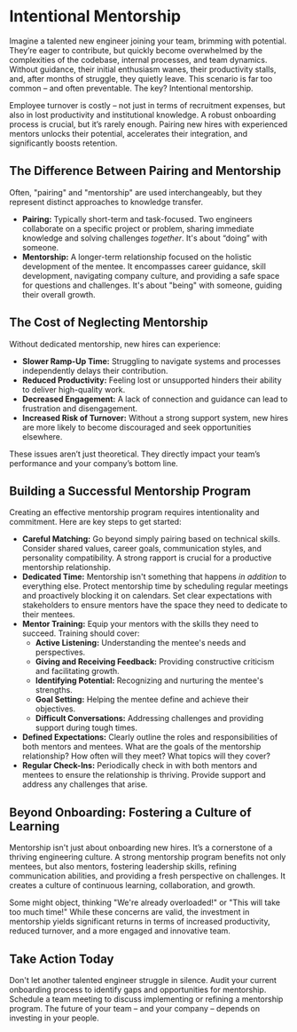 # Intentional Mentorship

Imagine a talented new engineer joining your team, brimming with potential. They’re eager to contribute, but quickly become overwhelmed by the complexities of the codebase, internal processes, and team dynamics. Without guidance, their initial enthusiasm wanes, their productivity stalls, and, after months of struggle, they quietly leave. This scenario is far too common – and often preventable. The key? Intentional mentorship.

Employee turnover is costly – not just in terms of recruitment expenses, but also in lost productivity and institutional knowledge. A robust onboarding process is crucial, but it’s rarely enough.  Pairing new hires with experienced mentors unlocks their potential, accelerates their integration, and significantly boosts retention.

## The Difference Between Pairing and Mentorship

Often, "pairing" and "mentorship" are used interchangeably, but they represent distinct approaches to knowledge transfer.  

* **Pairing:** Typically short-term and task-focused.  Two engineers collaborate on a specific project or problem, sharing immediate knowledge and solving challenges *together*.  It's about “doing” with someone.
* **Mentorship:** A longer-term relationship focused on the holistic development of the mentee. It encompasses career guidance, skill development, navigating company culture, and providing a safe space for questions and challenges. It's about "being" with someone, guiding their overall growth.

## The Cost of Neglecting Mentorship

Without dedicated mentorship, new hires can experience:

* **Slower Ramp-Up Time:**  Struggling to navigate systems and processes independently delays their contribution.
* **Reduced Productivity:**  Feeling lost or unsupported hinders their ability to deliver high-quality work.
* **Decreased Engagement:**  A lack of connection and guidance can lead to frustration and disengagement.
* **Increased Risk of Turnover:**  Without a strong support system, new hires are more likely to become discouraged and seek opportunities elsewhere.

These issues aren’t just theoretical.  They directly impact your team’s performance and your company’s bottom line.

## Building a Successful Mentorship Program

Creating an effective mentorship program requires intentionality and commitment. Here are key steps to get started:

* **Careful Matching:**  Go beyond simply pairing based on technical skills. Consider shared values, career goals, communication styles, and personality compatibility. A strong rapport is crucial for a productive mentorship relationship.
* **Dedicated Time:**  Mentorship isn't something that happens *in addition* to everything else.  Protect mentorship time by scheduling regular meetings and proactively blocking it on calendars. Set clear expectations with stakeholders to ensure mentors have the space they need to dedicate to their mentees.
* **Mentor Training:**  Equip your mentors with the skills they need to succeed. Training should cover:
    * **Active Listening:** Understanding the mentee's needs and perspectives.
    * **Giving and Receiving Feedback:** Providing constructive criticism and facilitating growth.
    * **Identifying Potential:** Recognizing and nurturing the mentee's strengths.
    * **Goal Setting:** Helping the mentee define and achieve their objectives.
    * **Difficult Conversations:** Addressing challenges and providing support during tough times.
* **Defined Expectations:**  Clearly outline the roles and responsibilities of both mentors and mentees.  What are the goals of the mentorship relationship? How often will they meet?  What topics will they cover?
* **Regular Check-Ins:**  Periodically check in with both mentors and mentees to ensure the relationship is thriving.  Provide support and address any challenges that arise.



## Beyond Onboarding: Fostering a Culture of Learning

Mentorship isn't just about onboarding new hires. It’s a cornerstone of a thriving engineering culture. A strong mentorship program benefits not only mentees, but also mentors, fostering leadership skills, refining communication abilities, and providing a fresh perspective on challenges.  It creates a culture of continuous learning, collaboration, and growth. 

Some might object, thinking "We're already overloaded!" or "This will take too much time!" While these concerns are valid, the investment in mentorship yields significant returns in terms of increased productivity, reduced turnover, and a more engaged and innovative team.  

## Take Action Today

Don't let another talented engineer struggle in silence. Audit your current onboarding process to identify gaps and opportunities for mentorship. Schedule a team meeting to discuss implementing or refining a mentorship program. The future of your team – and your company – depends on investing in your people.